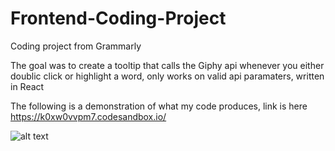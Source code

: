 # Frontend-Coding-Project
Coding project from Grammarly

The goal was to create a tooltip that calls the Giphy api whenever you either doublic click or highlight a word, only works on valid api paramaters, written in React

The following is a demonstration of what my code produces, link is here https://k0xw0vvpm7.codesandbox.io/

![alt text](https://i.imgur.com/NO7y8pT.gif)


